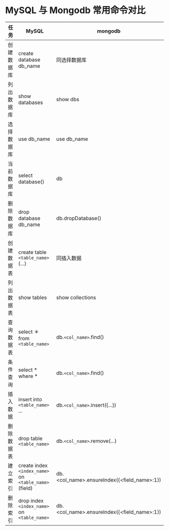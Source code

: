 # MySQL 与 Mongodb 常用命令对比

| 任务           | MySQL                  | mongodb              |
| ------------- |------------------------| --------------------|
| 创建数据库 | create database db_name | 同选择数据库 |
| 列出数据库       | show databases | show dbs |
| 选择数据库      | use db_name   | use db_name  |
| 当前数据库 | select database()    | db |
| 删除数据库 | drop database db_name | db.dropDatabase() |
| 创建数据表 | create table ``<table_name>`` (...) | 同插入数据 |
| 列出数据表 | show tables | show collections |
| 查询数据表 | select ＊ from ``<table_name>`` | db.``<col_name>``.find() |
| 条件查询   | select * where * | db.``<col_name>``.find(<cond>) |
| 插入数据   | insert into ``<table_name>`` ...  | db.``<col_name>``.insert({...}) |
| 删除数据表 | drop table ``<table_name>`` | db.``<col_name>``.remove(...) |
| 建立索引   | create index ``<index_name>`` on ``<table_name>``(field) | db.<col_name>.ensureIndex({<field_name>:1}) |
| 删除索引   | drop index ``<index_name>`` on ``<table_name>`` | db.<col_name>.ensureIndex({<field_name>:1}) |
